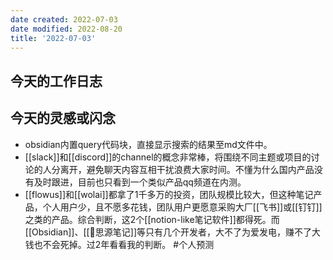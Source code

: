 ```yaml
---
date created: 2022-07-03
date modified: 2022-08-20
title: '2022-07-03'
---
```


## 今天的工作日志

## 今天的灵感或闪念

- obsidian内置query代码块，直接显示搜索的结果至md文件中。
- [[slack]]和[[discord]]的channel的概念非常棒，将围绕不同主题或项目的讨论的人分离开，避免聊天内容互相干扰浪费大家时间。不懂为什么国内产品没有及时跟进，目前也只看到一个类似产品qq频道在内测。
- [[flowus]]和[[wolai]]都拿了1千多万的投资，团队规模比较大，但这种笔记产品，个人用户少，且不愿多花钱，团队用户更愿意采购大厂[[飞书]]或[[钉钉]]之类的产品。综合判断，这2个[[notion-like笔记软件]]都得死。而[[Obsidian]]、[[🤖思源笔记]]等只有几个开发者，大不了为爱发电，赚不了大钱也不会死掉。过2年看看我的判断。 #个人预测
